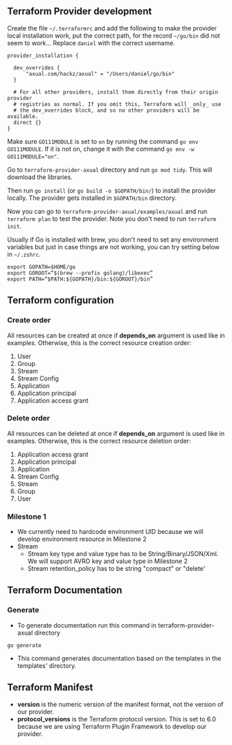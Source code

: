 ## Terraform Provider development

Create the file `~/.terraformrc` and add the following to make the provider local installation work, put the correct path, for the record `~/go/bin` did not seem to work... Replace `daniel` with the correct username.
```shell
provider_installation {

  dev_overrides {
      "axual.com/hackz/axual" = "/Users/daniel/go/bin"
  }

  # For all other providers, install them directly from their origin provider
  # registries as normal. If you omit this, Terraform will _only_ use
  # the dev_overrides block, and so no other providers will be available.
  direct {}
}
```

Make sure `GO111MODULE` is set to `on` by running the command `go env GO111MODULE`. If it is not on, change it with the command `go env -w GO111MODULE="on"`.

Go to `terraform-provider-axual` directory and run `go mod tidy`. This will download the libraries.

Then run `go install` (or `go build -o $GOPATH/bin/`) to install the provider locally. The provider gets installed in `$GOPATH/bin` directory.

Now you can go to `terraform-provider-axual/examples/axual` and run `terraform plan` to test the provider. Note you don't need to run `terraform init`.

Usually if Go is installed with brew, you don't need to set any environment variables but just in case things are not working, you can try setting below in `~/.zshrc`.

```shell
export GOPATH=$HOME/go
export GOROOT=“$(brew --prefix golang)/libexec”
export PATH=“$PATH:${GOPATH}/bin:${GOROOT}/bin”
```

## Terraform configuration
### Create order
All resources can be created at once if **depends_on** argument is used like in examples.
Otherwise, this is the correct resource creation order:
1. User
2. Group
3. Stream
4. Stream Config
5. Application
6. Application principal
7. Application access grant
### Delete order
All resources can be deleted at once if **depends_on** argument is used like in examples.
Otherwise, this is the correct resource deletion order:
1. Application access grant
2. Application principal
3. Application
4. Stream Config
5. Stream
6. Group
7. User
### Milestone 1
- We currently need to hardcode environment UID because we will develop environment resource in Milestone 2
- Stream
  - Stream key type and value type has to be String/Binary/JSON/Xml. We will support AVRO key and value type in Milestone 2
  - Stream retention_policy has to be string "compact" or "delete'

## Terraform Documentation

### Generate

- To generate documentation run this command in terraform-provider-axual directory
```shell
go generate
```
- This command generates documentation based on the templates in the templates' directory.

## Terraform Manifest

- **version** is the numeric version of the manifest format, not the version of our provider.
- **protocol_versions** is the Terraform protocol version. This is set to 6.0 because we are using Terraform Plugin Framework to develop our provider.